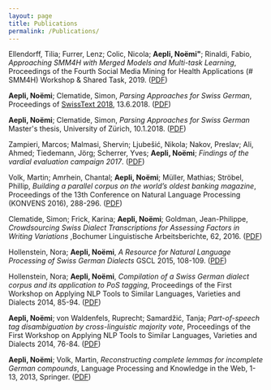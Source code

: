 ```yaml
---
layout: page
title: Publications
permalink: /Publications/
---
```


Ellendorff, Tilia; Furrer, Lenz; Colic, Nicola; **Aepli, Noëmi"**; Rinaldi, Fabio, _Approaching SMM4H with Merged Models and Multi-task Learning_, Proceedings of the Fourth Social Media Mining for Health Applications (# SMM4H) Workshop & Shared Task, 2019. ([PDF](https://www.aclweb.org/anthology/W19-3208))

**Aepli, Noëmi**; Clematide, Simon, _Parsing Approaches for Swiss German_, Proceedings of [SwissText 2018](https://www.swisstext.org/), 13.6.2018. ([PDF](http://ceur-ws.org/Vol-2226/paper1.pdf))

**Aepli, Noëmi**; Clematide, Simon, _Parsing Approaches for Swiss German_ Master's thesis, University of Zürich, 10.1.2018. ([PDF](http://www.cl.uzh.ch/dam/jcr:cdad4255-ddd4-4071-a706-491e75085339/aepli_noemi_1990.pdf))

Zampieri, Marcos; Malmasi, Shervin; Ljubešić, Nikola; Nakov, Preslav; Ali, Ahmed; Tiedemann, Jörg; Scherrer, Yves; **Aepli, Noëmi**; _Findings of the vardial evaluation campaign 2017_. ([PDF](https://archive-ouverte.unige.ch/unige:94612/ATTACHMENT01))

Volk, Martin; Amrhein, Chantal; **Aepli, Noëmi**; Müller, Mathias; Ströbel, Phillip, _Building a parallel corpus on the world’s oldest banking magazine_, Proceedings of the 13th Conference on Natural Language Processing (KONVENS 2016), 288-296. ([PDF](http://www.academia.edu/download/51214941/016-konvens2016.pdf#page=73))

Clematide, Simon; Frick, Karina; **Aepli, Noëmi**; Goldman, Jean-Philippe, _Crowdsourcing Swiss Dialect Transcriptions for Assessing Factors in Writing Variations_ ,Bochumer Linguistische Arbeitsberichte, 62, 2016. ([PDF](http://www.academia.edu/download/51214941/016-konvens2016.pdf#page=73))

Hollenstein, Nora; **Aepli, Noëmi**, _A Resource for Natural Language Processing of Swiss German Dialects_ GSCL 2015, 108-109. ([PDF](https://pdfs.semanticscholar.org/e250/0609bd7dc44f43f22560c8af69fccc3b7afd.pdf))

Hollenstein, Nora; **Aepli, Noëmi**, _Compilation of a Swiss German dialect corpus and its application to PoS tagging_, Proceedings of the First Workshop on Applying NLP Tools to Similar Languages, Varieties and Dialects 2014, 85-94. ([PDF](http://www.aclweb.org/anthology/W14-5310))

**Aepli, Noëmi**; von Waldenfels, Ruprecht; Samardžić, Tanja; _Part-of-speech tag disambiguation by cross-linguistic majority vote_, Proceedings of the First Workshop on Applying NLP Tools to Similar Languages, Varieties and Dialects 2014, 76-84. ([PDF](http://www.aclweb.org/anthology/W14-5309))

**Aepli, Noëmi**; Volk, Martin, _Reconstructing complete lemmas for incomplete German compounds_, Language Processing and Knowledge in the Web, 1-13, 2013, Springer. ([PDF](/pdfs/gscl2013_submission_5.pdf))
